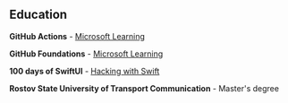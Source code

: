 ## Education

**GitHub Actions** - [Microsoft Learning](https://learn.microsoft.com/en-us/collections/n5p4a5z7keznp5)

**GitHub Foundations** - [Microsoft Learning](https://learn.microsoft.com/en-us/collections/o1njfe825p602p)

**100 days of SwiftUI** - [Hacking with Swift](https://www.hackingwithswift.com/100/swiftui)

**Rostov State University of Transport Communication** - Master's degree
